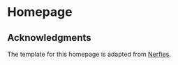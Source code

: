 # Homepage 

## Acknowledgments
The template for this homepage is adapted from [Nerfies](https://github.com/nerfies/nerfies.github.io).